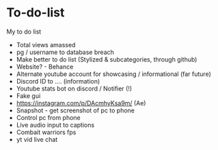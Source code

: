 # To-do-list
My to do list

+ Total views amassed
+ pg / username to database breach
+ Make better to do list (Stylized & subcategories, through github)
+ Website?  - Behance
+ Alternate youtube account for showcasing / informational (far future)
+ Discord ID to .... (information)
+ Youtube stats bot on discord / Notifier (!)
+ Fake gui
+ https://instagram.com/p/DAcmhyKsa9m/ (Ae)
+ Snapshot - get screenshot of pc to phone
+ Control pc from phone
+ Live audio input to captions
+ Combait warriors fps
+ yt vid live chat
